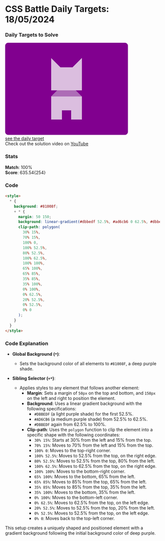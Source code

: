 # CSS Battle Daily Targets: 18/05/2024

### Daily Targets to Solve

![picture of daily target](./images/18.png)  
[see the daily target](https://cssbattle.dev/play/BQMnbQNtp6vzXoBRhTHU)  
Check out the solution video on [YouTube](https://www.youtube.com/watch?v=49o7cqd6GJU)

### Stats

**Match**: 100%  
**Score**: 635.54{254}

### Code

```html
<style>
  * {
    background: #81008f;
    + * {
      margin: 50 150;
      background: linear-gradient(#dbbedf 52.5%, #ad6cb6 0 62.5%, #dbbedf 0);
      clip-path: polygon(
        30% 15%,
        70% 15%,
        100% 0,
        100% 52.5%,
        80% 52.5%,
        100% 62.5%,
        100% 100%,
        65% 100%,
        65% 85%,
        35% 85%,
        35% 100%,
        0% 100%,
        0% 62.5%,
        20% 52.5%,
        0% 52.5%,
        0% 0
      );
    }
  }
</style>
```

### Code Explanation

- **Global Background (`*`)**:

  - Sets the background color of all elements to `#81008F`, a deep purple shade.

- **Sibling Selector (`+*`)**:
  - Applies styles to any element that follows another element:
    - **Margin**: Sets a margin of `50px` on the top and bottom, and `150px` on the left and right to position the element.
    - **Background**: Uses a linear gradient background with the following specifications:
      - `#DBBEDF` (a light purple shade) for the first 52.5%.
      - `#AD6CB6` (a medium purple shade) from 52.5% to 62.5%.
      - `#DBBEDF` again from 62.5% to 100%.
    - **Clip-path**: Uses the `polygon` function to clip the element into a specific shape with the following coordinates:
      - `30% 15%`: Starts at 30% from the left and 15% from the top.
      - `70% 15%`: Moves to 70% from the left and 15% from the top.
      - `100% 0`: Moves to the top-right corner.
      - `100% 52.5%`: Moves to 52.5% from the top, on the right edge.
      - `80% 52.5%`: Moves to 52.5% from the top, 80% from the left.
      - `100% 62.5%`: Moves to 62.5% from the top, on the right edge.
      - `100% 100%`: Moves to the bottom-right corner.
      - `65% 100%`: Moves to the bottom, 65% from the left.
      - `65% 85%`: Moves to 85% from the top, 65% from the left.
      - `35% 85%`: Moves to 85% from the top, 35% from the left.
      - `35% 100%`: Moves to the bottom, 35% from the left.
      - `0% 100%`: Moves to the bottom-left corner.
      - `0% 62.5%`: Moves to 62.5% from the top, on the left edge.
      - `20% 52.5%`: Moves to 52.5% from the top, 20% from the left.
      - `0% 52.5%`: Moves to 52.5% from the top, on the left edge.
      - `0% 0`: Moves back to the top-left corner.

This setup creates a uniquely shaped and positioned element with a gradient background following the initial background color of deep purple.
